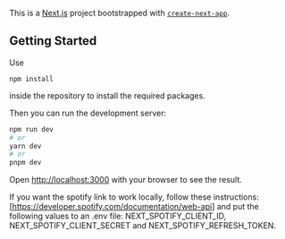 This is a [Next.js](https://nextjs.org/) project bootstrapped with [`create-next-app`](https://github.com/vercel/next.js/tree/canary/packages/create-next-app).

## Getting Started
Use 
```
npm install
```
inside the repository to install the required packages.

Then you can run the development server:

```bash
npm run dev
# or
yarn dev
# or
pnpm dev
```

Open [http://localhost:3000](http://localhost:3000) with your browser to see the result.


If you want the spotify link to work locally, follow these instructions: [https://developer.spotify.com/documentation/web-api] and put the following values to an .env file: NEXT_SPOTIFY_CLIENT_ID, NEXT_SPOTIFY_CLIENT_SECRET and NEXT_SPOTIFY_REFRESH_TOKEN.
